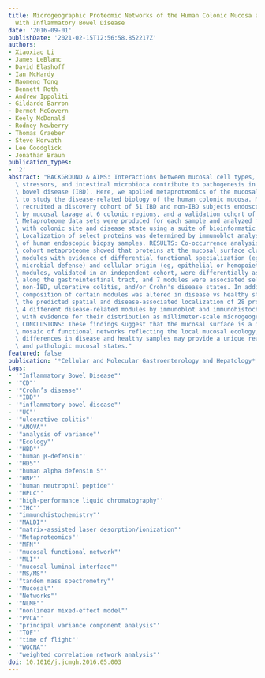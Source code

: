 ```yaml
---
title: Microgeographic Proteomic Networks of the Human Colonic Mucosa and Their Association
  With Inflammatory Bowel Disease
date: '2016-09-01'
publishDate: '2021-02-15T12:56:58.852217Z'
authors:
- Xiaoxiao Li
- James LeBlanc
- David Elashoff
- Ian McHardy
- Maomeng Tong
- Bennett Roth
- Andrew Ippoliti
- Gildardo Barron
- Dermot McGovern
- Keely McDonald
- Rodney Newberry
- Thomas Graeber
- Steve Horvath
- Lee Goodglick
- Jonathan Braun
publication_types:
- '2'
abstract: "BACKGROUND & AIMS: Interactions between mucosal cell types, environmental\
  \ stressors, and intestinal microbiota contribute to pathogenesis in inflammatory\
  \ bowel disease (IBD). Here, we applied metaproteomics of the mucosal-luminal interface\
  \ to study the disease-related biology of the human colonic mucosa. METHODS: We\
  \ recruited a discovery cohort of 51 IBD and non-IBD subjects endoscopically sampled\
  \ by mucosal lavage at 6 colonic regions, and a validation cohort of 38 no-IBD subjects.\
  \ Metaproteome data sets were produced for each sample and analyzed for association\
  \ with colonic site and disease state using a suite of bioinformatic approaches.\
  \ Localization of select proteins was determined by immunoblot analysis and immunohistochemistry\
  \ of human endoscopic biopsy samples. RESULTS: Co-occurrence analysis of the discovery\
  \ cohort metaproteome showed that proteins at the mucosal surface clustered into\
  \ modules with evidence of differential functional specialization (eg, iron regulation,\
  \ microbial defense) and cellular origin (eg, epithelial or hemopoietic). These\
  \ modules, validated in an independent cohort, were differentially associated spatially\
  \ along the gastrointestinal tract, and 7 modules were associated selectively with\
  \ non-IBD, ulcerative colitis, and/or Crohn's disease states. In addition, the detailed\
  \ composition of certain modules was altered in disease vs healthy states. We confirmed\
  \ the predicted spatial and disease-associated localization of 28 proteins representing\
  \ 4 different disease-related modules by immunoblot and immunohistochemistry visualization,\
  \ with evidence for their distribution as millimeter-scale microgeographic mosaic.\
  \ CONCLUSIONS: These findings suggest that the mucosal surface is a microgeographic\
  \ mosaic of functional networks reflecting the local mucosal ecology, whose compositional\
  \ differences in disease and healthy samples may provide a unique readout of physiologic\
  \ and pathologic mucosal states."
featured: false
publication: '*Cellular and Molecular Gastroenterology and Hepatology*'
tags:
- '"Inflammatory Bowel Disease"'
- '"CD"'
- '"Crohn’s disease"'
- '"IBD"'
- '"inflammatory bowel disease"'
- '"UC"'
- '"ulcerative colitis"'
- '"ANOVA"'
- '"analysis of variance"'
- '"Ecology"'
- '"HBD"'
- '"human β-defensin"'
- '"HD5"'
- '"human alpha defensin 5"'
- '"HNP"'
- '"human neutrophil peptide"'
- '"HPLC"'
- '"high-performance liquid chromatography"'
- '"IHC"'
- '"immunohistochemistry"'
- '"MALDI"'
- '"matrix-assisted laser desorption/ionization"'
- '"Metaproteomics"'
- '"MFN"'
- '"mucosal functional network"'
- '"MLI"'
- '"mucosal–luminal interface"'
- '"MS/MS"'
- '"tandem mass spectrometry"'
- '"Mucosal"'
- '"Networks"'
- '"NLME"'
- '"nonlinear mixed-effect model"'
- '"PVCA"'
- '"principal variance component analysis"'
- '"TOF"'
- '"time of flight"'
- '"WGCNA"'
- '"weighted correlation network analysis"'
doi: 10.1016/j.jcmgh.2016.05.003
---
```



